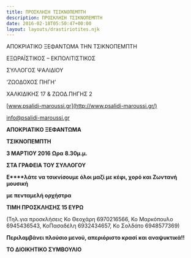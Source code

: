```yaml
---
title: ΠΡΟΣΚΛΗΣΗ ΤΣΙΚΝΟΠΕΜΠΤΗ
description: ΠΡΟΣΚΛΗΣΗ ΤΣΙΚΝΟΠΕΜΠΤΗ
date: 2016-02-18T05:50:47+00:00
layout: layouts/drastiriotites.njk
---
```

ΑΠΟΚΡΙΑΤΙΚΟ ΞΕΦΑΝΤΩΜΑ ΤΗΝ ΤΣΙΚΝΟΠΕΜΠΤΗ
<!-- excerpt -->
 ΕΞΩΡΑΪΣΤΙΚΟΣ – ΕΚΠΟΛΙΤΙΣΤΙΚΟΣ

ΣΥΛΛΟΓΟΣ ΨΑΛΙΔΙΟΥ

‘ΖΩΟΔΟΧΟΣ ΠΗΓΗ’

ΧΑΛΚΙΔΙΚΗΣ 17 &amp; ΖΩΟΔ.ΠΗΓΗΣ 2

[www.psalidi-maroussi.gr](http://www.psalidi-maroussi.gr/)

info@psalidi-maroussi.gr

   **ΑΠΟΚΡΙΑΤΙΚΟ ΞΕΦΑΝΤΩΜΑ**

  **ΤΣΙΚΝΟΠΕΜΠΤΗ**

**3 ΜΑΡΤΙΟΥ 2016**  **Ωρα** **8.30μ.μ.**

**ΣΤΑ ΓΡΑΦΕΙΑ ΤΟΥ ΣΥΛΛΟΓΟΥ**

**E****λάτε να τσικνίσουμε όλοι μαζί με κέφι, χορό και Ζωντανή μουσική**

**με πενταμελή ορχήστρα**

**ΤΙΜΗ ΠΡΟΣΚΛΗΣΗΣ 15 ΕΥΡΩ**

(Τηλ.για προσκλήσεις Ko Θεοχάρη 6970216566, Κο Μαρκόπουλο 6945436543, ΚοΠασαδέλη 6932434657, Κο Σολδάτο 6948577369)

 **Περιλαμβάνει πλούσιο μενού, απεριόριστο κρασί και αναψυκτικά!!**

**ΤΟ ΔΙΟΙΚΗΤΙΚΟ ΣΥΜΒΟΥΛΙΟ**
